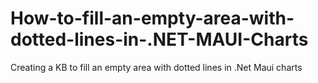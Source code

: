 # How-to-fill-an-empty-area-with-dotted-lines-in-.NET-MAUI-Charts
Creating a KB to fill an empty area with dotted lines in .Net Maui charts
